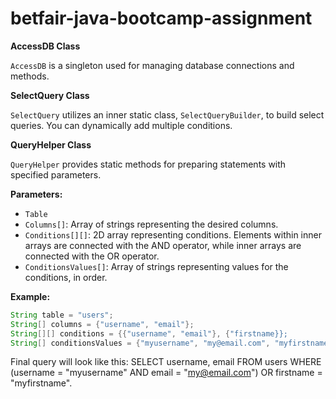 # betfair-java-bootcamp-assignment

**AccessDB Class**

`AccessDB` is a singleton used for managing database connections and methods.

**SelectQuery Class**

`SelectQuery` utilizes an inner static class, `SelectQueryBuilder`, to build select queries. You can dynamically add multiple conditions.

**QueryHelper Class**

`QueryHelper` provides static methods for preparing statements with specified parameters.

**Parameters:**
- `Table`
- `Columns[]`: Array of strings representing the desired columns.
- `Conditions[][]`: 2D array representing conditions. Elements within inner arrays are connected with the AND operator, while inner arrays are connected with the OR operator.
- `ConditionsValues[]`: Array of strings representing values for the conditions, in order.

**Example:**
```java
String table = "users";
String[] columns = {"username", "email"};
String[][] conditions = {{"username", "email"}, {"firstname}};
String[] conditionsValues = {"myusername", "my@email.com", "myfirstname"};
```
Final query will look like this: 
SELECT username, email FROM users WHERE (username = "myusername" AND email = "my@email.com") OR firstname = "myfirstname".
